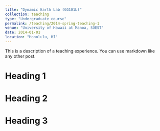 ```yaml
---
title: "Dynamic Earth Lab (GG101L)"
collection: teaching
type: "Undergraduate course"
permalink: /teaching/2014-spring-teaching-1
venue: "University of Hawaii at Manoa, SOEST"
date: 2014-01-01
location: "Honolulu, HI"
---
```


This is a description of a teaching experience. You can use markdown like any other post.

Heading 1
======

Heading 2
======

Heading 3
======
